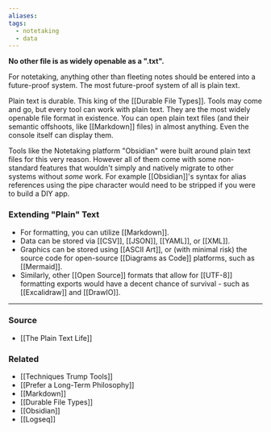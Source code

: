 ```yaml
---
aliases: 
tags:
  - notetaking
  - data
---
```

**No other file is as widely openable as a ".txt".**

For notetaking, anything other than fleeting notes should be entered into a future-proof system. The most future-proof system of all is plain text. 

Plain text is durable. This king of the [[Durable File Types]]. Tools may come and go, but every tool can work with plain text. They are the most widely openable file format in existence. You can open plain text files (and their semantic offshoots, like [[Markdown]] files) in almost anything. Even the console itself can display them.

Tools like the Notetaking platform "Obsidian" were built around plain text files for this very reason. However all of them come with some non-standard features that wouldn't simply and natively migrate to other systems without *some* work. For example [[Obsidian]]'s syntax for alias references using the pipe character would need to be stripped if you were to build a DIY app.

### Extending "Plain" Text
- For formatting, you can utilize [[Markdown]]. 
- Data can be stored via [[CSV]], [[JSON]], [[YAML]], or [[XML]].
- Graphics can be stored using [[ASCII Art]], or (with minimal risk) the source code for open-source [[Diagrams as Code]] platforms, such as [[Mermaid]].
- Similarly, other [[Open Source]] formats that allow for [[UTF-8]] formatting exports would have a decent chance of survival - such as [[Excalidraw]] and [[DrawIO]].

---

### Source
- [[The Plain Text Life]]

### Related
- [[Techniques Trump Tools]]
- [[Prefer a Long-Term Philosophy]]
- [[Markdown]]
- [[Durable File Types]] 
- [[Obsidian]] 
- [[Logseq]]